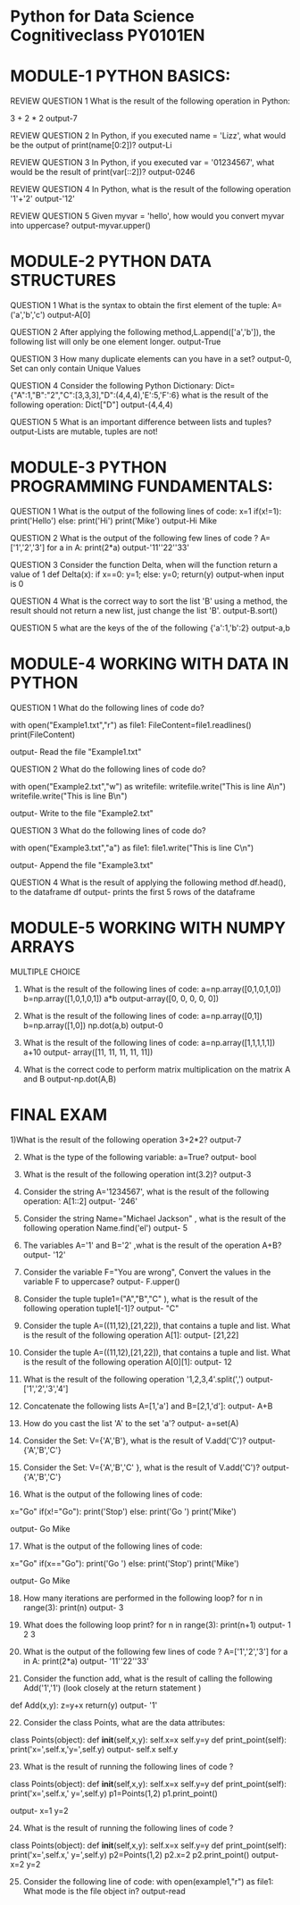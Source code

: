 # Python for Data Science Cognitiveclass PY0101EN

# MODULE-1 PYTHON BASICS:
REVIEW QUESTION 1 
What is the result of the following operation in Python:

3 + 2 * 2
output-7

REVIEW QUESTION 2 
In Python, if you executed name = 'Lizz', what would be the output of print(name[0:2])?
output-Li

REVIEW QUESTION 3 
In Python, if you executed var = '01234567', what would be the result of print(var[::2])?
output-0246

REVIEW QUESTION 4 
In Python, what is the result of the following operation '1'+'2'
output-'12'

REVIEW QUESTION 5 
Given myvar = 'hello', how would you convert myvar into uppercase?
output-myvar.upper()


# MODULE-2 PYTHON DATA STRUCTURES
QUESTION 1
What is the syntax to obtain the first element of the tuple:
A=('a','b','c')
output-A[0]

QUESTION 2 
After applying the following method,L.append(['a','b']), the following list will only be one element longer.
output-True

QUESTION 3 
How many duplicate elements can you have in a set?
output-0, Set can only contain Unique Values

QUESTION 4 
Consider the following Python Dictionary:
Dict={"A":1,"B":"2","C":[3,3,3],"D":(4,4,4),'E':5,'F':6}
what is the result of the following operation: Dict["D"]
output-(4,4,4)

QUESTION 5 
What is an important difference between lists and tuples?
output-Lists are mutable, tuples are not!


# MODULE-3 PYTHON PROGRAMMING FUNDAMENTALS:

QUESTION 1 
What is the output of the following lines of code:
x=1
if(x!=1):
    print('Hello')
else:
    print('Hi')
print('Mike')
output-Hi Mike

QUESTION 2 
What is the output of the following few lines of code ?
A=['1','2','3']
for a in A:
    print(2*a)
output-'11''22''33'

QUESTION 3 
Consider the function Delta, when will the function return a value of 1
def Delta(x):
if x==0:
    y=1;
else:
    y=0;
return(y)
output-when input is 0

QUESTION 4 
What is the correct way to sort the list 'B' using a method, the result should not return a new list, just change the list 'B'.
output-B.sort()

QUESTION 5 
what are the keys of the of the following {'a':1,'b':2}
output-a,b

# MODULE-4 WORKING WITH DATA IN PYTHON

QUESTION 1 
What do the following lines of code do?

with open("Example1.txt","r") as file1:
    FileContent=file1.readlines()
    print(FileContent)

 output- Read the file "Example1.txt"
 
 QUESTION 2 
What do the following lines of code do?

with open("Example2.txt","w") as writefile:
    writefile.write("This is line A\n")
    writefile.write("This is line B\n")

output- Write to the file "Example2.txt"

QUESTION 3 
What do the following lines of code do?

with open("Example3.txt","a") as file1:
    file1.write("This is line C\n")
   
output- Append the file "Example3.txt" 

QUESTION 4 
What is the result of applying the following method df.head(), to the dataframe df
output-  prints the first 5 rows of the dataframe

# MODULE-5 WORKING WITH NUMPY ARRAYS

MULTIPLE CHOICE
1. What is the result of the following lines of code:
a=np.array([0,1,0,1,0])
b=np.array([1,0,1,0,1])
a*b
output-array([0, 0, 0, 0, 0])

2. What is the result of the following lines of code:
a=np.array([0,1])
b=np.array([1,0])
np.dot(a,b)
output-0

3. What is the result of the following lines of code:
a=np.array([1,1,1,1,1])
a+10
output- array([11, 11, 11, 11, 11])

4. What is the correct code to perform matrix multiplication on the matrix A and B
 output-np.dot(A,B)

# FINAL EXAM
1)What is the result of the following operation 3+2*2?
output-7

2) What is the type of the following variable: a=True?
output- bool

3) What is the result of the following operation int(3.2)?
output-3

4) Consider the string A='1234567', what is the result of the following operation: A[1::2]
output- '246'

5) Consider the string Name="Michael Jackson" , what is the result of the following operation Name.find('el')
output- 5

6) The variables A='1' and B='2' ,what is the result of the operation A+B?
output- '12'

7) Consider the variable F="You are wrong", Convert the values in the variable F to uppercase?
output- F.upper()

8) Consider the tuple tuple1=("A","B","C" ), what is the result of the following operation tuple1[-1]?
output- "C"

9) Consider the tuple A=((11,12),[21,22]), that contains a tuple and list. What is the result of the following operation A[1]:
output- [21,22]

10) Consider the tuple A=((11,12),[21,22]), that contains a tuple and list. What is the result of the following operation A[0][1]:
output- 12

11) What is the result of the following operation '1,2,3,4'.split(',')
output-  ['1','2','3','4'] 

12) Concatenate the following lists A=[1,'a'] and B=[2,1,'d']:
output- A+B

13) How do you cast the list 'A' to the set 'a'?
output- a=set(A)

14) Consider the Set: V={'A','B'}, what is the result of V.add('C')?
output- {'A','B','C'}

15) Consider the Set: V={'A','B','C' }, what is the result of V.add('C')?
output- {'A','B','C'}

16) What is the output of the following lines of code:

x="Go"
if(x!="Go"):
    print('Stop')
else:
    print('Go ')
print('Mike')

 output- Go Mike 
 
17) What is the output of the following lines of code:

x="Go"
if(x=="Go"):
    print('Go ')
else:
    print('Stop')
print('Mike')

 output- Go Mike 
 
18) How many iterations are performed in the following loop?
for n in range(3):
    print(n)
output- 3

19) What does the following loop print?
for n in range(3):
    print(n+1)
output- 1 2 3

20) What is the output of the following few lines of code ?
A=['1','2','3']
for a in A:
    print(2*a)
output- '11''22''33'

21) Consider the function add, what is the result of calling the following Add('1','1') (look closely at the return statement )

def Add(x,y):
    z=y+x
    return(y)
output- '1'

22) Consider the class Points, what are the data attributes:

class Points(object):
    def __init__(self,x,y):
        self.x=x
        self.y=y
    def print_point(self):
        print('x=',self.x,'y=',self.y)
output-  self.x self.y 

23) What is the result of running the following lines of code ?

class Points(object):
    def __init__(self,x,y):
        self.x=x
        self.y=y
    def print_point(self):
        print('x=',self.x,' y=',self.y)
p1=Points(1,2)
p1.print_point()

output-  x=1 y=2

24) What is the result of running the following lines of code ?

class Points(object):
    def __init__(self,x,y):
        self.x=x
        self.y=y
    def print_point(self):
        print('x=',self.x,' y=',self.y)
p2=Points(1,2)
p2.x=2
p2.print_point()
output- x=2 y=2 

25) Consider the following line of code: with open(example1,"r") as file1:
What mode is the file object in?
output-read
